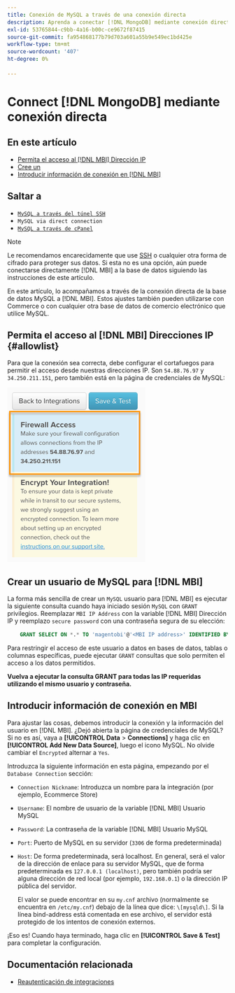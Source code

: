 ```yaml
---
title: Conexión de MySQL a través de una conexión directa
description: Aprenda a conectar [!DNL MongoDB] mediante conexión directa.
exl-id: 53765844-c9bb-4a16-b00c-ce9672f87415
source-git-commit: fa954868177b79d703a601a55b9e549ec1bd425e
workflow-type: tm+mt
source-wordcount: '407'
ht-degree: 0%

---
```


# Connect [!DNL MongoDB] mediante conexión directa

## En este artículo

* [Permita el acceso al [!DNL MBI] Dirección IP](#allowlist)
* [Cree un ](#steptwo)
* [Introducir información de conexión en [!DNL MBI]](#stepthree)

## Saltar a

* [`MySQL a través del túnel SSH`](../integrations/mysql-via-ssh-tunnel.md)
* `MySQL via direct connection`
* [`MySQL a través de cPanel`](../integrations/mysql-via-cpanel.md)

>[!NOTE]
>
>Le recomendamos encarecidamente que use [SSH](../integrations/mysql-via-ssh-tunnel.md) o cualquier otra forma de cifrado para proteger sus datos. Si esta no es una opción, aún puede conectarse directamente [!DNL MBI] a la base de datos siguiendo las instrucciones de este artículo.

En este artículo, lo acompañamos a través de la conexión directa de la base de datos MySQL a [!DNL MBI]. Estos ajustes también pueden utilizarse con Commerce o con cualquier otra base de datos de comercio electrónico que utilice MySQL.

## Permita el acceso al [!DNL MBI] Direcciones IP {#allowlist}

Para que la conexión sea correcta, debe configurar el cortafuegos para permitir el acceso desde nuestras direcciones IP. Son `54.88.76.97` y `34.250.211.151`, pero también está en la página de credenciales de MySQL:

![MBI_Allow_Access_IPs.png](../../../assets/MBI_allow_access_IPs.png)

## Crear un usuario de MySQL para [!DNL MBI]

La forma más sencilla de crear un `MySQL` usuario para [!DNL MBI] es ejecutar la siguiente consulta cuando haya iniciado sesión `MySQL` con `GRANT` privilegios. Reemplazar `MBI IP Address` con la variable [!DNL MBI] Dirección IP y reemplazo `secure password` con una contraseña segura de su elección:

```sql
    GRANT SELECT ON *.* TO 'magentobi'@'<MBI IP address>' IDENTIFIED BY '<secure password>';
```

Para restringir el acceso de este usuario a datos en bases de datos, tablas o columnas específicas, puede ejecutar `GRANT` consultas que solo permiten el acceso a los datos permitidos.

**Vuelva a ejecutar la consulta GRANT para todas las IP requeridas utilizando el mismo usuario y contraseña.**

## Introducir información de conexión en MBI

Para ajustar las cosas, debemos introducir la conexión y la información del usuario en [!DNL MBI]. ¿Dejó abierta la página de credenciales de MySQL? Si no es así, vaya a **[!UICONTROL Data** > **Connections]** y haga clic en **[!UICONTROL Add New Data Source]**, luego el icono MySQL. No olvide cambiar el `Encrypted` alternar a `Yes`.

Introduzca la siguiente información en esta página, empezando por el `Database Connection` sección:

* `Connection Nickname`: Introduzca un nombre para la integración (por ejemplo, Ecommerce Store)
* `Username`: El nombre de usuario de la variable [!DNL MBI] Usuario MySQL
* `Password`: La contraseña de la variable [!DNL MBI] Usuario MySQL
* `Port`: Puerto de MySQL en su servidor (`3306` de forma predeterminada)
* `Host`: De forma predeterminada, será localhost. En general, será el valor de la dirección de enlace para su servidor MySQL, que de forma predeterminada es `127.0.0.1 (localhost)`, pero también podría ser alguna dirección de red local (por ejemplo, `192.168.0.1`) o la dirección IP pública del servidor.

   El valor se puede encontrar en su `my.cnf` archivo (normalmente se encuentra en `/etc/my.cnf`) debajo de la línea que dice: `\[mysqld\]`. Si la línea bind-address está comentada en ese archivo, el servidor está protegido de los intentos de conexión externos.

¡Eso es! Cuando haya terminado, haga clic en **[!UICONTROL Save & Test]** para completar la configuración.

## Documentación relacionada

* [Reautenticación de integraciones](https://experienceleague.adobe.com/docs/commerce-knowledge-base/kb/how-to/mbi-reauthenticating-integrations.html?lang=en)
